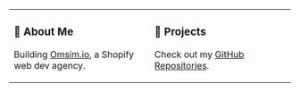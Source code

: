 <table>
  <tr>
    <td width="50%">
      <h3>🧠 About Me</h3>
      <p>Building <a href="https://omsim.io">Omsim.io</a>, a Shopify web dev agency.</p>
    </td>
    <td width="50%">
      <h3>🚀 Projects</h3>
      <p>Check out my <a href="https://github.com/jj-jamen?tab=repositories">GitHub Repositories</a>.</p>
    </td>
  </tr>
</table>
